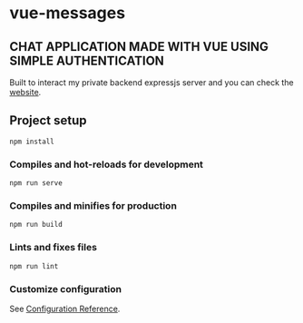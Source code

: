 # vue-messages

## CHAT APPLICATION MADE WITH VUE USING SIMPLE AUTHENTICATION 
Built to interact my private backend expressjs server
and you can check the [website]().

## Project setup
```
npm install
```

### Compiles and hot-reloads for development
```
npm run serve
```

### Compiles and minifies for production
```
npm run build
```

### Lints and fixes files
```
npm run lint
```

### Customize configuration
See [Configuration Reference](https://cli.vuejs.org/config/).
